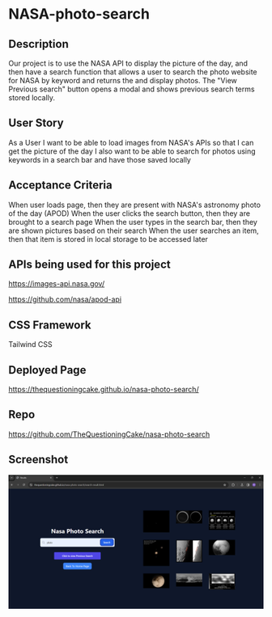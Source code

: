 # NASA-photo-search

## Description

Our project is to use the NASA API to display the picture of the day, and then have a search function that allows a user to search the photo website for NASA by keyword and returns the and display photos.  The "View Previous search" button opens a modal and shows previous search terms stored locally.

## User Story

As a User I want to be able to load images from NASA's APIs so that I can get the picture of the day
I also want to be able to search for photos using keywords in a search bar and have those saved locally

## Acceptance Criteria
When user loads page, then they are present with NASA's astronomy photo of the day (APOD)
When the user clicks the search button, then they are brought to a search page
When the user types in the search bar, then they are shown pictures based on their search
When the user searches an item, then that item is stored in local storage to be accessed later

## APIs being used for this project

https://images-api.nasa.gov/

https://github.com/nasa/apod-api

## CSS Framework
Tailwind CSS

## Deployed Page
https://thequestioningcake.github.io/nasa-photo-search/

## Repo
https://github.com/TheQuestioningCake/nasa-photo-search

## Screenshot

![image](https://github.com/TheQuestioningCake/nasa-photo-search/blob/main/projectScreenshot.png)

